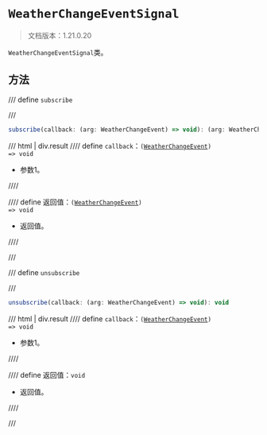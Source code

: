 # `WeatherChangeEventSignal`

> 文档版本：1.21.0.20

`WeatherChangeEventSignal`类。

## 方法

/// define
`subscribe`


///

```js
subscribe(callback: (arg: WeatherChangeEvent) => void): (arg: WeatherChangeEvent) => void
```

/// html | div.result
//// define
`callback`：<code>(<a href="../weatherchangeevent/">WeatherChangeEvent</a>) =&gt; void</code>

- 参数1。


////

//// define
返回值：<code>(<a href="../weatherchangeevent/">WeatherChangeEvent</a>) =&gt; void</code>

- 返回值。


////

///


/// define
`unsubscribe`


///

```js
unsubscribe(callback: (arg: WeatherChangeEvent) => void): void
```

/// html | div.result
//// define
`callback`：<code>(<a href="../weatherchangeevent/">WeatherChangeEvent</a>) =&gt; void</code>

- 参数1。


////

//// define
返回值：`void`

- 返回值。


////

///

